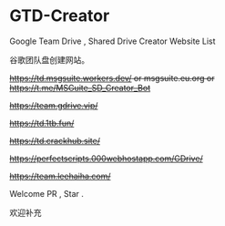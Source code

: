# GTD-Creator

Google Team Drive , Shared Drive Creator Website List

谷歌团队盘创建网站。

~~https://td.msgsuite.workers.dev/ or msgsuite.eu.org or https://t.me/MSGuite_SD_Creator_Bot~~

~~https://team.gdrive.vip/~~

~~https://td.1tb.fun/~~

~~https://td.crackhub.site/~~

~~https://perfectscripts.000webhostapp.com/GDrive/~~

~~https://team.leehaiha.com/~~

Welcome PR , Star .

欢迎补充
